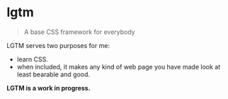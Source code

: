 # lgtm
> A base CSS framework for everybody

LGTM serves two purposes for me:
- learn CSS.
- when included, it makes any kind of web page you have made look at least bearable and good.

**LGTM is a work in progress.**
